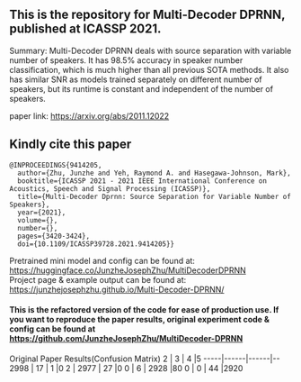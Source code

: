 ## This is the repository for Multi-Decoder DPRNN, published at ICASSP 2021. 
Summary: Multi-Decoder DPRNN deals with source separation with variable number of speakers. It has 98.5% accuracy in speaker number classification, which is much higher than all previous SOTA methods. It also has similar SNR as models trained separately on different number of speakers, but its runtime is constant and independent of the number of speakers. 

paper link: https://arxiv.org/abs/2011.12022

## Kindly cite this paper
```
@INPROCEEDINGS{9414205,
  author={Zhu, Junzhe and Yeh, Raymond A. and Hasegawa-Johnson, Mark},
  booktitle={ICASSP 2021 - 2021 IEEE International Conference on Acoustics, Speech and Signal Processing (ICASSP)}, 
  title={Multi-Decoder Dprnn: Source Separation for Variable Number of Speakers}, 
  year={2021},
  volume={},
  number={},
  pages={3420-3424},
  doi={10.1109/ICASSP39728.2021.9414205}}
```



Pretrained mini model and config can be found at: https://huggingface.co/JunzheJosephZhu/MultiDecoderDPRNN \
Project page & example output can be found at: https://junzhejosephzhu.github.io/Multi-Decoder-DPRNN/
#### This is the refactored version of the code for ease of production use. If you want to reproduce the paper results, original experiment code & config can be found at https://github.com/JunzheJosephZhu/MultiDecoder-DPRNN

Original Paper Results(Confusion Matrix)
2    | 3    | 4    |5
-----|------|------|--
2998 | 17   | 1    |0
2    | 2977 | 27   |0
0    | 6    | 2928 |80
0    | 0    | 44   |2920
